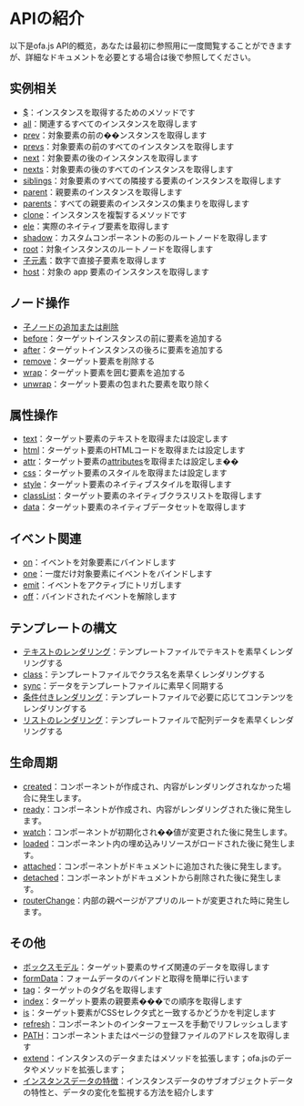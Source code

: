 # APIの紹介

以下是ofa.js API的概览，あなたは最初に参照用に一度閲覧することができますが、詳細なドキュメントを必要とする場合は後で参照してください。

## 实例相关

- [$](./instance/dollar.md)：インスタンスを取得するためのメソッドです
- [all](./instance/all.md)：関連するすべてのインスタンスを取得します
- [prev](./instance/prev.md)：対象要素の前の��ンスタンスを取得します
- [prevs](./instance/prevs.md)：対象要素の前のすべてのインスタンスを取得します
- [next](./instance/next.md)：対象要素の後のインスタンスを取得します
- [nexts](./instance/nexts.md)：対象要素の後のすべてのインスタンスを取得します
- [siblings](./instance/siblings.md)：対象要素のすべての隣接する要素のインスタンスを取得します
- [parent](./instance/parent.md)：親要素のインスタンスを取得します
- [parents](./instance/parents.md)：すべての親要素のインスタンスの集まりを取得します
- [clone](./instance/clone.md)：インスタンスを複製するメソッドです
- [ele](./instance/ele.md)：実際のネイティブ要素を取得します
- [shadow](./instance/shadow.md)：カスタムコンポーネントの影のルートノードを取得します
- [root](./instance/root.md)：対象インスタンスのルートノードを取得します
- [子元素](./instance/children.md)：数字で直接子要素を取得します
- [host](./instance/host.md)：対象の app 要素のインスタンスを取得します

## ノード操作

- [子ノードの追加または削除](./operation/array-like.md)
- [before](./operation/before.md)：ターゲットインスタンスの前に要素を追加する
- [after](./operation/after.md)：ターゲットインスタンスの後ろに要素を追加する
- [remove](./operation/remove.md)：ターゲット要素を削除する
- [wrap](./operation/wrap.md)：ターゲット要素を囲む要素を追加する
- [unwrap](./operation/unwrap.md)：ターゲット要素の包まれた要素を取り除く

## 属性操作

- [text](./props/text.md)：ターゲット要素のテキストを取得または設定します
- [html](./props/html.md)：ターゲット要素のHTMLコードを取得または設定します
- [attr](./props/attr.md)：ターゲット要素の[attributes](https://developer.mozilla.org/en-US/docs/Web/API/Element/attributes)を取得または設定しま��
- [css](./props/css.md)：ターゲット要素のスタイルを取得または設定します
- [style](./props/style.md)：ターゲット要素のネイティブスタイルを取得します
- [classList](./props/class-list.md)：ターゲット要素のネイティブクラスリストを取得します
- [data](./props/data.md)：ターゲット要素のネイティブデータセットを取得します

## イベント関連

- [on](./event/on.md)：イベントを対象要素にバインドします
- [one](./event/one.md)：一度だけ対象要素にイベントをバインドします
- [emit](./event/emit.md)：イベントをアクティブにトリガします
- [off](./event/off.md)：バインドされたイベントを解除します

## テンプレートの構文

- [テキストのレンダリング](./temp-syntax/text-render.md)：テンプレートファイルでテキストを素早くレンダリングする
- [class](./temp-syntax/class.md)：テンプレートファイルでクラス名を素早くレンダリングする
- [sync](./temp-syntax/sync.md)：データをテンプレートファイルに素早く同期する
- [条件付きレンダリング](./temp-syntax/condition.md)：テンプレートファイルで必要に応じてコンテンツをレンダリングする
- [リストのレンダリング](./temp-syntax/fill.md)：テンプレートファイルで配列データを素早くレンダリングする

## 生命周期
- [created](./life-cycle/created.md)：コンポーネントが作成され、内容がレンダリングされなかった場合に発生します。
- [ready](./life-cycle/ready.md)：コンポーネントが作成され、内容がレンダリングされた後に発生します。
- [watch](./life-cycle/watch.md)：コンポーネントが初期化され��値が変更された後に発生します。
- [loaded](./life-cycle/loaded.md)：コンポーネント内の埋め込みリソースがロードされた後に発生します。
- [attached](./life-cycle/attached.md)：コンポーネントがドキュメントに追加された後に発生します。
- [detached](./life-cycle/detached.md)：コンポーネントがドキュメントから削除された後に発生します。
- [routerChange](./life-cycle/router-change.md)：内部の親ページがアプリのルートが変更された時に発生します。

## その他

- [ボックスモデル](./others/box.md)：ターゲット要素のサイズ関連のデータを取得します
- [formData](./others/form-data.md)：フォームデータのバインドと取得を簡単に行います
- [tag](./others/tag.md)：ターゲットのタグ名を取得します
- [index](./others/index.md)：ターゲット要素の親要素���での順序を取得します
- [is](./others/is.md)：ターゲット要素がCSSセレクタ式と一致するかどうかを判定します
- [refresh](./others/refresh.md)：コンポーネントのインターフェースを手動でリフレッシュします
- [PATH](./others/path.md)：コンポーネントまたはページの登録ファイルのアドレスを取得します
- [extend](./others/extend.md)：インスタンスのデータまたはメソッドを拡張します；ofa.jsのデータやメソッドを拡張します；
- [インスタンスデータの特徴](./others/stanz.md)：インスタンスデータのサブオブジェクトデータの特性と、データの変化を監視する方法を紹介します